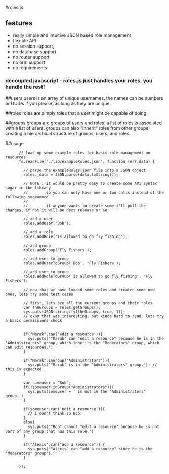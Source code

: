 #roles.js


## features
- really simple and intuitive JSON based role management
- flexible API
- no session support,
- no database support
- no router support
- no orm support
- no requirements

### decoupled javascript - roles.js just handles your roles, you handle the rest!


##users
users is an array of unique usernames. the names can be numbers or UUIDs if you please, as long as they are unique.

##roles
roles are simply roles that a user might be capable of doing


##groups
groups are groups of users and roles. a list of roles is associated with a list of users. groups can also "inherit" roles from other groups creating
a hierarchical structure of groups, users, and roles. 

##usage

          // load up some example roles for basic role management on resources
          fs.readFile('./lib/exampleRoles.json', function (err,data) {
  
            // parse the exampleRoles.json file into a JSON object
            roles._data = JSON.parse(data.toString());
  
            // NOTE : it would be pretty easy to create some API syntax sugar in the library
            //        so you can only have one or two calls instead of the following seqeuence
            //        
            //        if anyone wants to create some i'll pull the changes, if not it will be next release or so
  
            // add a user
            roles.addUser('Bob');

            // add a role
            roles.addRole('is allowed to go fly fishing');
  
            // add group
            roles.addGroup('Fly Fishers');

            // add user to group
            roles.addUserToGroup('Bob', 'Fly Fishers');

            // add user to group
            roles.addRoleToGroup('is allowed to go fly fishing', 'Fly Fishers');

            // now that we have loaded some roles and created some new ones, lets try some test cases
  
            // first, lets see all the current groups and their roles
            var theGroups = roles.getGroups();
            sys.puts(JSON.stringify(theGroups, true, 1));
            // okay that was interesting, but kinda hard to read. lets try a basic permissions check
  
  
            if("Marak".can('edit a resource')){
              sys.puts('"Marak" can "edit a resource" because he is in the "Administrators" group, which inherits the "Moderators" group, which can edit resources.')
            }
  
            if("Marak".inGroup("Administrators")){
              sys.puts('"Marak" is in the "Administrators" group.'); // this is expected
            }
  
            var someuser = "Bob";
            if(!someuser.inGroup("Administrators")){
              sys.puts(someuser + ' is not in the "Administrators" group.')
            }

            if(someuser.can('edit a resource')){
              // i don't think so Bob!
            }
            else{
              sys.puts('"Bob" cannot "edit a resource" because he is not part of any group that has this role.')
            }
  
            if("Alexis".can("add a resource")) {
              sys.puts('"Alexis" can "add a resource" since he is the "Moderators" group');
            }
  
          });
